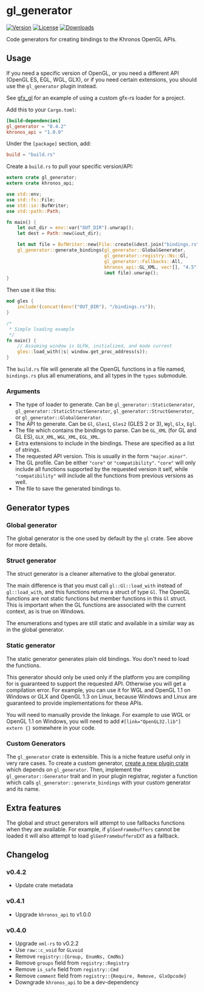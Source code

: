 # gl_generator

[![Version](https://img.shields.io/crates/v/gl_generator.svg)](https://crates.io/crates/gl_generator)
[![License](https://img.shields.io/crates/l/gl_generator.svg)](https://github.com/bjz/gl-rs/blob/master/LICENSE)
[![Downloads](https://img.shields.io/crates/d/gl_generator.svg)](https://crates.io/crates/gl_generator)

Code generators for creating bindings to the Khronos OpenGL APIs.

## Usage

If you need a specific version of OpenGL, or you need a different API
(OpenGL ES, EGL, WGL, GLX), or if you need certain extensions, you should use
the `gl_generator` plugin instead.

See [gfx_gl](https://github.com/gfx-rs/gfx_gl) for an example of using a
custom gfx-rs loader for a project.

Add this to your `Cargo.toml`:

```toml
[build-dependencies]
gl_generator = "0.4.2"
khronos_api = "1.0.0"
```

Under the `[package]` section, add:

```toml
build = "build.rs"
```

Create a `build.rs` to pull your specific version/API:

```rust
extern crate gl_generator;
extern crate khronos_api;

use std::env;
use std::fs::File;
use std::io::BufWriter;
use std::path::Path;

fn main() {
    let out_dir = env::var("OUT_DIR").unwrap();
    let dest = Path::new(&out_dir);

    let mut file = BufWriter::new(File::create(&dest.join("bindings.rs")).unwrap());
    gl_generator::generate_bindings(gl_generator::GlobalGenerator,
                                    gl_generator::registry::Ns::Gl,
                                    gl_generator::Fallbacks::All,
                                    khronos_api::GL_XML, vec![], "4.5", "core",
                                    &mut file).unwrap();
}
```

Then use it like this:

```rust
mod gles {
    include!(concat!(env!("OUT_DIR"), "/bindings.rs"));
}

/*
 * Simple loading example
 */
fn main() {
    // Assuming window is GLFW, initialized, and made current
    gles::load_with(|s| window.get_proc_address(s));
}
```

The `build.rs` file will generate all the OpenGL functions in a file named,
`bindings.rs` plus all enumerations, and all types in the `types` submodule.

### Arguments

- The type of loader to generate. Can be
  `gl_generator::StaticGenerator`, `gl_generator::StaticStructGenerator`,
  `gl_generator::StructGenerator`, or `gl_generator::GlobalGenerator`.
- The API to generate. Can be `Gl`, `Gles1`, `Gles2`
  (GLES 2 or 3), `Wgl`, `Glx`, `Egl`.
- The file which contains the bindings to parse. Can be `GL_XML` (for GL
  and GL ES), `GLX_XML`, `WGL_XML`, `EGL_XML`.
- Extra extensions to include in the bindings. These are
  specified as a list of strings.
- The requested API version. This is usually in the form
  `"major.minor"`.
- The GL profile. Can be either `"core"` or `"compatibility"`. `"core"` will
  only include all functions supported by the
  requested version it self, while `"compatibility"` will include all the
  functions from previous versions as well.
- The file to save the generated bindings to.

## Generator types

### Global generator

The global generator is the one used by default by the `gl` crate. See above
for more details.

### Struct generator

The struct generator is a cleaner alternative to the global generator.

The main difference is that you must call `gl::Gl::load_with` instead of
`gl::load_with`, and this functions returns a struct of type `Gl`. The OpenGL
functions are not static functions but member functions in this `Gl` struct.
This is important when the GL functions are associated with the current
context, as is true on Windows.

The enumerations and types are still static and available in a similar way as
in the global generator.

### Static generator

The static generator generates plain old bindings. You don't need to load the
functions.

This generator should only be used only if the platform you are compiling for
is guaranteed to support the requested API. Otherwise you will get a
compilation error.
For example, you can use it for WGL and OpenGL 1.1 on Windows or GLX and
OpenGL 1.3 on Linux, because Windows and Linux are guaranteed to provide
implementations for these APIs.

You will need to manually provide the linkage. For example to use WGL or
OpenGL 1.1 on Windows, you will need to add
`#[link="OpenGL32.lib"] extern {}` somewhere in your code.

### Custom Generators

The `gl_generator` crate is extensible. This is a niche feature useful only in
very rare cases. To create a custom generator, [create a new plugin
crate](http://doc.rust-lang.org/guide-plugin.html#syntax-extensions) which
depends on `gl_generator`. Then, implement the `gl_generator::Generator` trait
and in your plugin registrar, register a function which calls
`gl_generator::generate_bindings` with your custom generator and its name.

## Extra features

The global and struct generators will attempt to use fallbacks functions when
they are available. For example, if `glGenFramebuffers` cannot be loaded it will
also attempt to load `glGenFramebuffersEXT` as a fallback.

## Changelog

### v0.4.2

- Update crate metadata

### v0.4.1

- Upgrade `khronos_api` to v1.0.0

### v0.4.0

- Upgrade `xml-rs` to v0.2.2
- Use `raw::c_void` for `GLvoid`
- Remove `registry::{Group, EnumNs, CmdNs}`
- Remove `groups` field from `registry::Registry`
- Remove `is_safe` field from `registry::Cmd`
- Remove `comment` field from `registry::{Require, Remove, GlxOpcode}`
- Downgrade `khronos_api` to be a dev-dependency
